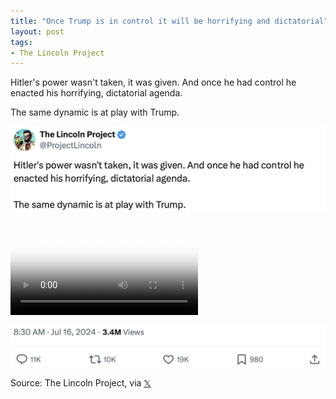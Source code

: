```yaml
---
title: "Once Trump is in control it will be horrifying and dictatorial"
layout: post
tags:
- The Lincoln Project
---
```


Hitler's power wasn't taken, it was given. And once he had control he enacted his horrifying, dictatorial agenda.

The same dynamic is at play with Trump.

![](/assets/2024-07-16-lincoln-project-1.jpg)

<div class="embed-responsive embed-responsive-16by9">	<video class="embed-responsive-item" controls poster="https://www.glockspiel.com/impeach45/2024-07-16-lincoln-project.jpg"><source    src="https://www.glockspiel.com/impeach45/2024-07-16-lincoln-project.mp4" type="video/mp4"></video></div>

![](/assets/2024-07-16-lincoln-project-2.jpg)

Source: The Lincoln Project, via [𝕏](https://x.com)
